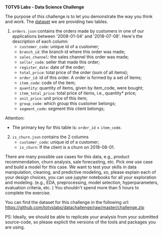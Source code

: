 <b>TOTVS Labs - Data Science Challenge</b>

The purpose of this challenge is to let you demonstrate the way you think and work. The [dataset](https://github.com/totvslabs/datachallenge/raw/master/challenge.zip) we are providing two tables. 
1. `orders.json` contains the orders made by customers in one of our applications between '2008-01-04' and '2018-07-08'. Here's the description of each column:
    * `customer_code`: unique id of a customer;
    * `branch_id`: the branch id where this order was made;
    * `sales_channel`: the sales channel this order was made;
    * `seller_code`: seller that made this order;
    * `register_date`: date of the order;
    * `total_price`: total price of the order (sum of all items);
    * `order_id`: id of this order. A order is formed by a set of items;
    * `item_code`: code of the item;
    * `quantity`: quantity of items, given by item_code, were bought;
    * `item_total_price`: total price of items, i.e., quantity* price;
    * `unit_price`: unit price of this item;
    * `group_code`: which group this customer belongs;
    * `segment_code`: segment this client belongs;

Attention:
- The primary key for this table is: `order_id` + `item_code`.

2. `is_churn.json` contains the 2 columns
    * `customer_code`: unique id of a customer;
    * `is_churn`: If the client is a churn on 2018-08-01.  
    
    
There are many possible use cases for this data, e.g., product recommendation, churn analysis, sale forecasting, etc.  Pick one use case and build a model for this case. We want to test your skills in data manipulation, cleaning, and predictive modeling, so, please explain each of your design choices, you can use jupyter notebooks for all your exploration and modeling. (e.g., EDA, preprocessing, model selection, hyperparameters, evaluation criteria, etc. )
You shouldn't spend more than 5 hours to complete the exercise.

You can find the dataset for this challenge in the following url:
https://github.com/totvslabs/datachallenge/raw/master/challenge.zip

PS: Ideally, we should be able to replicate your analysis from your submitted source-code, so please explicit the versions of the tools and packages you are using.
